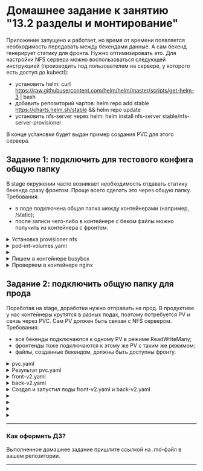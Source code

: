 # Домашнее задание к занятию "13.2 разделы и монтирование"
Приложение запущено и работает, но время от времени появляется необходимость передавать между бекендами данные. А сам бекенд генерирует статику для фронта. Нужно оптимизировать это.
Для настройки NFS сервера можно воспользоваться следующей инструкцией (производить под пользователем на сервере, у которого есть доступ до kubectl):
* установить helm: curl https://raw.githubusercontent.com/helm/helm/master/scripts/get-helm-3 | bash
* добавить репозиторий чартов: helm repo add stable https://charts.helm.sh/stable && helm repo update
* установить nfs-server через helm: helm install nfs-server stable/nfs-server-provisioner

В конце установки будет выдан пример создания PVC для этого сервера.

## Задание 1: подключить для тестового конфига общую папку
В stage окружении часто возникает необходимость отдавать статику бекенда сразу фронтом. Проще всего сделать это через общую папку. Требования:
* в поде подключена общая папка между контейнерами (например, /static);
* после записи чего-либо в контейнере с беком файлы можно получить из контейнера с фронтом.


<details><summary>Установка provisioner nfs</summary>

```
p@p:~/del/z$  curl https://raw.githubusercontent.com/helm/helm/master/scripts/get-helm-3 | bash
  % Total    % Received % Xferd  Average Speed   Time    Time     Time  Current
                                 Dload  Upload   Total   Spent    Left  Speed
100 11156  100 11156    0     0  36457      0 --:--:-- --:--:-- --:--:-- 36457
Downloading https://get.helm.sh/helm-v3.10.1-linux-amd64.tar.gz
Verifying checksum... Done.
Preparing to install helm into /usr/local/bin
helm installed into /usr/local/bin/helm
p@p:~/del/z$ helm repo add stable https://charts.helm.sh/stable && helm repo update
"stable" has been added to your repositories
Hang tight while we grab the latest from your chart repositories...
...Successfully got an update from the "stable" chart repository
Update Complete. ⎈Happy Helming!⎈
p@p:~/del/z$ sudo helm install nfs-server stable/nfs-server-provisioner
Error: INSTALLATION FAILED: repo stable not found
p@p:~/del/z$  helm install nfs-server stable/nfs-server-provisioner
WARNING: This chart is deprecated
NAME: nfs-server
LAST DEPLOYED: Sat Oct 29 14:36:57 2022
NAMESPACE: default
STATUS: deployed
REVISION: 1
TEST SUITE: None
NOTES:
The NFS Provisioner service has now been installed.

A storage class named 'nfs' has now been created
and is available to provision dynamic volumes.

You can use this storageclass by creating a `PersistentVolumeClaim` with the
correct storageClassName attribute. For example:

    ---
    kind: PersistentVolumeClaim
    apiVersion: v1
    metadata:
      name: test-dynamic-volume-claim
    spec:
      storageClassName: "nfs"
      accessModes:
        - ReadWriteOnce
      resources:
        requests:
          storage: 100Mi
p@p:~/del/z$ 

```

</details>


<details><summary>pod-int-volumes.yaml</summary>

```
# Config Pod with volume from lesson
apiVersion: v1
kind: Pod
metadata:
  name: pod-int-volumes
spec:
  containers:
    - name: nginx
      image: nginx
      volumeMounts:
        - mountPath: "/static"
          name: static
    - name: busybox
      image: busybox
      command: ["sleep", "3600"]
      volumeMounts:
        - mountPath: "/tmp/cache"
          name: static
  volumes:
    - name: static
      emptyDir: {}

```

</details>

<details><summary></summary>

```
p@p:~/del/z$ kubectl apply -f pod-int-volumes.yaml 
pod/pod-int-volumes created
p@p:~/del/z$ kubectl get pods,pv,pvc
NAME                                      READY   STATUS    RESTARTS   AGE
pod/fb-pod-7644b6776f-6df4g               2/2     Running   0          24m
pod/nfs-server-nfs-server-provisioner-0   1/1     Running   0          64s
pod/pod-int-volumes                       2/2     Running   0          13s
pod/postgres-0                            1/1     Running   0          9m57s
pod/postgres-db-0                         1/1     Running   0          24m
pod/prod-b-5b9858c56c-7spcj               1/1     Running   0          9m58s
pod/prod-b-5b9858c56c-ngq6m               1/1     Running   0          9m58s
pod/prod-f-cb676886b-z8mtq                1/1     Running   0          9m58s

NAME                                                        CAPACITY   ACCESS MODES   RECLAIM POLICY   STATUS      CLAIM                                    STORAGECLASS   REASON   AGE
persistentvolume/db-nfs-share                               2Gi        RWX            Retain           Available                                                                    60m
persistentvolume/nfs-pv                                     1Gi        RWX            Retain           Available                                                                    24m
persistentvolume/nfs-pv-prod                                1Gi        RWX            Retain           Available                                                                    9m57s
persistentvolume/pvc-053b422c-fb34-4b08-9f45-b15d623f813b   1Gi        RWX            Delete           Bound       default/postgredb-postgres-0             standard                9m57s
persistentvolume/pvc-ce2484a8-0681-40c4-9a72-c72fb601e669   1Gi        RWX            Delete           Bound       default/postgres-db-disk-postgres-db-0   standard                24m

NAME                                                   STATUS   VOLUME                                     CAPACITY   ACCESS MODES   STORAGECLASS   AGE
persistentvolumeclaim/postgredb-postgres-0             Bound    pvc-053b422c-fb34-4b08-9f45-b15d623f813b   1Gi        RWX            standard       9m57s
persistentvolumeclaim/postgres-db-disk-postgres-db-0   Bound    pvc-ce2484a8-0681-40c4-9a72-c72fb601e669   1Gi        RWX            standard       24m
p@p:~/del/z$

```

</details>


<details><summary>Пишем в контейнере busybox</summary>

```
p@p:~/del/z$ kubectl exec pod-int-volumes -c busybox -- sh -c 'echo "test" > /tmp/cache/test.txt'
p@p:~/del/z$ kubectl exec pod-int-volumes -c busybox -- ls -la /tmp/cache
total 12
drwxrwxrwx    2 root     root          4096 Oct 29 11:41 .
drwxrwxrwt    1 root     root          4096 Oct 29 11:39 ..
-rw-r--r--    1 root     root             5 Oct 29 11:41 test.txt
p@p:~/del/z$ kubectl exec pod-int-volumes -c nginx -- ls -la /static
total 12
drwxrwxrwx 2 root root 4096 Oct 29 11:41 .
drwxr-xr-x 1 root root 4096 Oct 29 11:37 ..
-rw-r--r-- 1 root root    5 Oct 29 11:41 test.txt
p@p:~/del/z$ kubectl exec pod-int-volumes -c nginx -- sh -c 'cat /static/test.txt'
test

```

</details>


<details><summary>Проверяем в контейнере nginx</summary>
  
```
p@p:~/del/z$ kubectl exec pod-int-volumes -c nginx -- ls -la /static
total 12
drwxrwxrwx 2 root root 4096 Oct 29 17:44 .
drwxr-xr-x 1 root root 4096 Oct 29 17:41 ..
-rw-r--r-- 1 root root    5 Oct 29 17:44 test.txt
p@p:~/del/z$  kubectl exec pod-int-volumes -c nginx -- sh -c 'cat /static/test.txt'
test

  
```

</details>



## Задание 2: подключить общую папку для прода
Поработав на stage, доработки нужно отправить на прод. В продуктиве у нас контейнеры крутятся в разных подах, поэтому потребуется PV и связь через PVC. Сам PV должен быть связан с NFS сервером. Требования:
* все бекенды подключаются к одному PV в режиме ReadWriteMany;
* фронтенды тоже подключаются к этому же PV с таким же режимом;
* файлы, созданные бекендом, должны быть доступны фронту.


<details><summary>pvc.yaml</summary>

```

```

</details>


<details><summary>Результат pvc.yaml</summary>

```
p@p:~/del/z$ kubectl create -f pvc.yaml 
Error from server (AlreadyExists): error when creating "pvc.yaml": persistentvolumeclaims "shared" already exists
p@p:~/del/z$ kubectl get pvc
NAME                             STATUS    VOLUME                                     CAPACITY   ACCESS MODES   STORAGECLASS   AGE
postgredb-postgres-0             Bound     pvc-eac5fee8-4880-4c12-89bb-85a1ab9813ea   1Gi        RWX            standard       4h2m
postgres-db-disk-postgres-db-0   Bound     pvc-4a579229-cae1-48db-bad6-32e225944bbf   1Gi        RWX            standard       4h2m
shared                           Pending                                                                        nfs            3h10m

  
```

</details>

<details><summary>front-v2.yaml</summary>

```

# Config Front Deployment with PVC v2 (13.2)
apiVersion: apps/v1
kind: Deployment
metadata:
    name: prod-f-v2
spec:
    replicas: 1
    selector:
        matchLabels:
            app: ecommerce
            tier: front-v2
    template:
        metadata:
            labels:
                app: ecommerce
                tier: front-v2
        spec:
          containers:
          - name: client
            image: chrischinchilla/humanitech-product-fe
            imagePullPolicy: "IfNotPresent"
            ports:
            - name: http
              containerPort: 8080
            env:
            - name: PROD_B_V2_SERVER_URL
              value: prod-b-v2
            volumeMounts:
            - name: data
              mountPath: /mnt/nfs   
          volumes:
            - name: data
              persistentVolumeClaim:
                claimName: shared
# Config Front Service
---
apiVersion: v1
kind: Service
metadata:
    name: prod-f-v2
spec:
    type: NodePort
    ports:
    - protocol: TCP
      port: 8080
      targetPort: 8080
    selector:
        app: ecommerce
        tier: front-v2  
  
```

</details>


<details><summary>back-v2.yaml</summary>

```
# Config Back Deployment with PVC v2 (13.2)
apiVersion: apps/v1
kind: Deployment
metadata:
  labels:
    app: ecommerce
    tier: back-v2
  name: prod-b-v2
spec:
  replicas: 2
  selector:
    matchLabels:
      app: ecommerce
      tier: back-v2
  template:
    metadata:
      labels:
        app: ecommerce
        tier: back-v2
    spec:
      containers:
      - env:
        - name: DATABASE_HOST
          value: postgres
        - name: DATABASE_NAME
          value: product
        - name: DATABASE_PASSWORD
          value: pr0dr0b0t
        - name: DATABASE_USER
          value: product_robot
        - name: DATABASE_PORT
          value: "5432"
        image: chrischinchilla/humanitech-product-be
        imagePullPolicy: "IfNotPresent"
        name: prod-b-v2
        ports:
        - containerPort: 8080
        volumeMounts:
        - name: data
          mountPath: /mnt/nfs   
      volumes:
      - name: data
        persistentVolumeClaim:
          claimName: shared
# config back service
---
apiVersion: v1
kind: Service
metadata:
  labels:
    app: ecommerce
    tier: back-v2
  name: prod-b-v2
spec:
  type: NodePort
  ports:
  - name: "8080"
    port: 8080
    targetPort: 8080
  selector:
    app: ecommerce
    tier: back-v2
  
```

</details>


</details>

<details><summary>Создал и запустил поды front-v2.yaml и back-v2.yaml</summary>

```

p@p:~/del/z$ kubectl apply -f back-v2.yaml -f front-v2.yaml 
deployment.apps/prod-b-v2 created
service/prod-b-v2 created
deployment.apps/prod-f-v2 created
service/prod-f-v2 created
  
  
```

</details>


</details>

<details><summary></summary>

```

p@p:~/del/z$ kubectl get pod,pvc,deploy
NAME                                      READY   STATUS    RESTARTS   AGE
pod/fb-pod-7644b6776f-6df4g               2/2     Running   0          32m
pod/nfs-server-nfs-server-provisioner-0   1/1     Running   0          8m35s
pod/pod-int-volumes                       2/2     Running   0          7m44s
pod/postgres-0                            1/1     Running   0          17m
pod/postgres-db-0                         1/1     Running   0          31m
pod/prod-b-5b9858c56c-7spcj               1/1     Running   0          17m
pod/prod-b-5b9858c56c-ngq6m               1/1     Running   0          17m
pod/prod-b-v2-68c79645d4-8ds8g            1/1     Running   0          13s
pod/prod-b-v2-68c79645d4-gfpfm            1/1     Running   0          13s
pod/prod-f-cb676886b-z8mtq                1/1     Running   0          17m
pod/prod-f-v2-58bd58b596-6w7xn            1/1     Running   0          13s

NAME                                                   STATUS   VOLUME                                     CAPACITY   ACCESS MODES   STORAGECLASS   AGE
persistentvolumeclaim/postgredb-postgres-0             Bound    pvc-053b422c-fb34-4b08-9f45-b15d623f813b   1Gi        RWX            standard       17m
persistentvolumeclaim/postgres-db-disk-postgres-db-0   Bound    pvc-ce2484a8-0681-40c4-9a72-c72fb601e669   1Gi        RWX            standard       31m
persistentvolumeclaim/shared                           Bound    pvc-99abe6c3-14b8-4771-b6b1-c38e6eb20cb5   1Gi        RWX            nfs            2m16s

NAME                        READY   UP-TO-DATE   AVAILABLE   AGE
deployment.apps/fb-pod      1/1     1            1           32m
deployment.apps/prod-b      2/2     2            2           17m
deployment.apps/prod-b-v2   2/2     2            2           13s
deployment.apps/prod-f      1/1     1            1           17m
deployment.apps/prod-f-v2   1/1     1            1           13s  
  
```

</details>


</details>

<details><summary></summary>

```

  
  
```

</details>


</details>

<details><summary></summary>

```

  
  
```

</details>


</details>

<details><summary></summary>

```

  
  
```

</details>



---

### Как оформить ДЗ?

Выполненное домашнее задание пришлите ссылкой на .md-файл в вашем репозитории.

---
